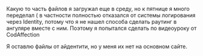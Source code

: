 Какую то часть файлов я загружал еще в среду, но к пятнице я много переделал ( в частности полностью отказался от
системы логирования через Identity, потому что я не нашел способа сделать раутинг в ангуляре вместе с ним. 
Поэтому я попытался сделать по видеоуроку от CodAffection

Я оставлю файлы от айдентити, но у меня их нет на основном сайте.
